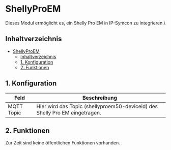 # ShellyProEM
   Dieses Modul ermöglicht es, ein Shelly Pro EM in IP-Symcon zu integrieren.\
    
   ## Inhaltverzeichnis
- [ShellyProEM](#shellyproem)
  - [Inhaltverzeichnis](#inhaltverzeichnis)
  - [1. Konfiguration](#1-konfiguration)
  - [2. Funktionen](#2-funktionen)
   
## 1. Konfiguration
   
   Feld | Beschreibung
   ------------ | ----------------
   MQTT Topic | Hier wird das Topic (shellyproem50-deviceid) des Shelly Pro EM eingetragen.
   
## 2. Funktionen

   Zur Zeit sind keine öffentlichen Funktionen vorhanden.